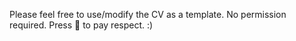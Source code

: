 Please feel free to use/modify the CV as a template. No permission required. Press 🌟 to pay respect. :)
